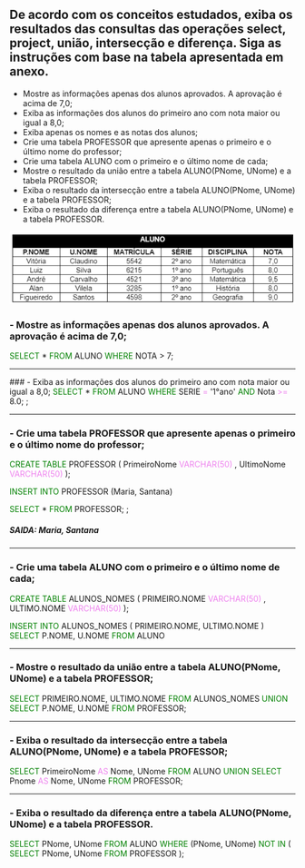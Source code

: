 ## De acordo com os conceitos estudados, exiba os resultados das consultas das operações select, project, união, intersecção e diferença. Siga as instruções com base na tabela apresentada em anexo.

- Mostre as informações apenas dos alunos aprovados. A aprovação é acima de 7,0;
- Exiba as informações dos alunos do primeiro ano com nota maior ou igual a 8,0;
- Exiba apenas os nomes e as notas dos alunos;
- Crie uma tabela PROFESSOR que apresente apenas o primeiro e o último nome do professor;
- Crie uma tabela ALUNO com o primeiro e o último nome de cada;
- Mostre o resultado da união entre a tabela ALUNO(PNome, UNome) e a tabela PROFESSOR;
- Exiba o resultado da intersecção entre a tabela ALUNO(PNome, UNome) e a tabela PROFESSOR;
- Exiba o resultado da diferença entre a tabela ALUNO(PNome, UNome) e a tabela PROFESSOR. 

![Tabela](./Imagem01_Atividade04_BancoDeDadosI.png)
 ### - Mostre as informações apenas dos alunos aprovados. A aprovação é acima de 7,0;

 
<span style="color:green;">SELECT</span> * <span style="color:green;">FROM</span> ALUNO <span style="color:green;">WHERE</span> NOTA > 7;</span>
<hr/>
 ### - Exiba as informações dos alunos do primeiro ano com nota maior ou igual a 8,0;

  
<span style="color:green;">
SELECT</span> *
<span style="color:green;">FROM</span> ALUNO 
<span style="color:green;">WHERE</span> SERIE <span style="color:violet;">=</span> '1°ano' 
<span style="color:green;">AND</span> Nota 
<span style="color:violet;">>=</span> 8.0;
;
<hr/>

### - Crie uma tabela PROFESSOR que apresente apenas o primeiro e o último nome do professor;

<span style='color:green'> CREATE TABLE </span> PROFESSOR (
    PrimeiroNome 
<span style='color:violet'>VARCHAR(50)</span> ,
    UltimoNome <span style='color:violet'>VARCHAR(50)</span> 
);

<span style='color:green'> INSERT INTO </span>PROFESSOR (Maria, Santana)

<span style="color:green;">
SELECT</span> * 
<span style="color:green;">FROM</span> PROFESSOR;
;

##### SAIDA: Maria, Santana 
<hr/>

### - Crie uma tabela ALUNO com o primeiro e o último nome de cada;

<span style='color:green'> CREATE TABLE </span> ALUNOS_NOMES (
    PRIMEIRO.NOME 
<span style='color:violet'>VARCHAR(50)</span> ,
    ULTIMO.NOME <span style='color:violet'>VARCHAR(50)</span> 
);


<span style='color:green'> INSERT INTO  </span>ALUNOS_NOMES ( PRIMEIRO.NOME, ULTIMO.NOME ) <span style="color:green;">
SELECT</span> P.NOME, U.NOME
<span style="color:green;">FROM</span> ALUNO

<hr/>


### - Mostre o resultado da união entre a tabela ALUNO(PNome, UNome) e a tabela PROFESSOR;

<span style='color:green'>SELECT</span> PRIMEIRO.NOME, ULTIMO.NOME <span style='color:green'>FROM</span> ALUNOS_NOMES
<span style='color:green'>UNION</span>
<span style='color:green'>SELECT</span> P.NOME, U.NOME <span style='color:green'>FROM</span> PROFESSOR;


<hr/>

### - Exiba o resultado da intersecção entre a tabela ALUNO(PNome, UNome) e a tabela PROFESSOR;

<span style='color:green'>SELECT</span> PrimeiroNome <span style='color:violet'>AS</span> Nome, UNome <span style='color:green'>FROM</span> ALUNO
<span style='color:green'>UNION</span>
<span style='color:green'>SELECT</span> Pnome <span style='color:violet'>AS</span> Nome, UNome <span style='color:green'>FROM</span> PROFESSOR;

<hr/>

### - Exiba o resultado da diferença entre a tabela ALUNO(PNome, UNome) e a tabela PROFESSOR.

<span style='color:green'>SELECT</span> PNome, UNome
<span style='color:green'>FROM</span> ALUNO
<span style='color:green'>WHERE</span> (PNome, UNome) <span style='color:green'>NOT IN</span> (
    <span style='color:green'>SELECT</span> PNome, UNome
    <span style='color:green'>FROM</span> PROFESSOR
);

